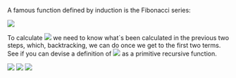 A famous function defined by induction is the Fibonacci series:

<img src="http://latex.codecogs.com/gif.latex?1,1,2,3,5,8,13,..., u_{n+2}=u_{n+1}+u_{n}" border="0"/>

To calculate <img src="http://latex.codecogs.com/gif.latex?u_{n}" border="0"/> we need to know what`s been calculated in the 
previous two steps, which, backtracking, we can do once we get to the first two terms. See if you can devise a definition of 
<img src="http://latex.codecogs.com/gif.latex?f(n)=u_{n}" border="0"/> as a primitive recursive function. 

<img src="http://latex.codecogs.com/gif.latex?f(1)=1" border="0"/>

<img src="http://latex.codecogs.com/gif.latex?f(2)=1" border="0"/>

<img src="http://latex.codecogs.com/gif.latex?f(n+1)=+(P^{1}_{2}(f(n-1),n-1), P^{1}_{2}(f(n),n))" border="0"/>
